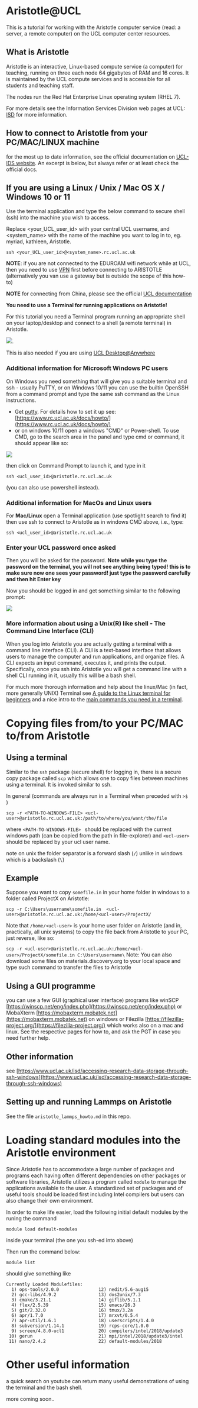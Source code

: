 # Aristotle@UCL

This is a tutorial for working with the Aristotle computer service (read: a server, a remote computer) on the UCL computer center resources. 

## What is Aristotle
Aristotle is an interactive, Linux-based compute service (a computer) for teaching, running on three each node 64 gigabytes of RAM and 16 cores. It is maintained by the UCL compute services and is accessible for all students and teaching staff. 

The nodes run the Red Hat Enterprise Linux operating system (RHEL 7). 

For more details see the Information Services Division web pages at UCL: [ISD](
 https://www.rc.ucl.ac.uk/docs/Other_Services/Aristotle/) for more information.

## How to connect to Aristotle from your PC/MAC/LINUX machine

for the most up to date information, see the official documentation on [UCL-IDS website](https://www.rc.ucl.ac.uk/docs/howto/). An excerpt is below, but always refer or at least check the official docs. 

## If you are using a Linux / Unix / Mac OS X / Windows 10 or 11

Use the terminal application and type the below command to secure shell (ssh) into the machine you wish to access. 

Replace <your_UCL_user_id> with your central UCL username, and <system_name> with the name of the machine you want to log in to, eg. myriad, kathleen, Aristotle.


`ssh <your_UCL_user_id>@<system_name>.rc.ucl.ac.uk`

**NOTE**: if you are not connected to the EDUROAM wifi network while at UCL, then you need to use [VPN](https://www.ucl.ac.uk/isd/services/get-connected/ucl-virtual-private-network-vpn) first before connecting to ARISTOTLE (alternatively you van use a gateway but is outside the scope of this how-to)

**NOTE** for connecting from China, please see the official [UCL documentation](https://www.rc.ucl.ac.uk/docs/howto/#china-connect)

**You need to use a Terminal for running applications on Aristotle!**

For this tutorial you need a Terminal program running an appropriate shell on your laptop/desktop and connect to a shell (a remote terminal) in Aristotle. 

![](figures/Linux_Terminal.png).

This is also needed if you are using [UCL Desktop@Anywhere](https://www.ucl.ac.uk/isd/services/computers/remote-access/desktopucl-anywhere)

### Additional information for Microsoft Windows PC users

On Windows you need something that will give you a suitable terminal and ssh - usually PuTTY, or on Windows 10/11 you can use the builtin OpenSSH from a command prompt and type the same ssh command as the Linux instructions.

* Get [putty](https://www.rc.ucl.ac.uk/docs/howto/#windows-putty). For details how to set it up see: [https://www.rc.ucl.ac.uk/docs/howto/](https://www.rc.ucl.ac.uk/docs/howto/)
* or on windows 10/11 open a windows "CMD" or Power-shell. To use CMD, go to the search area in the panel and type cmd or command, it should appear like so: 

![](figures/cmd_search2.png) 

then click on Command Prompt to launch it, and type in it 

`ssh <ucl_user_id>@aristotle.rc.ucl.ac.uk`

(you can also use powershell instead). 

### Additional information for MacOs and Linux users

For **Mac/Linux** open a Terminal application (use spotlight search to find it) then use ssh to connect to Aristotle as in windows CMD above, i.e., type:

`ssh <ucl_user_id>@aristotle.rc.ucl.ac.uk`

### Enter your UCL password once asked

Then you will be asked for the password. **Note while you type the password on the terminal, you will not see anything being typed! this is to make sure now one sees your password! just type the password carefully and then hit Enter key**

Now you should be logged in and get something similar to the following prompt: 

![](figures/cmd.png)

### More information about using a Unix(R) like shell - The Command Line Interface (CLI)
When you log into Aristotle you are actually getting a terminal with a command line interface (CLI). A CLI is a text-based interface that allows users to manage the computer and run applications, and organize files. A CLI expects an input command, executes it, and prints the output. Specifically, once you ssh into Aristotle you will get a command line with a shell CLI  running in it, usually this will be a bash shell. 

For much more thorough information and help about the linux/Mac (in fact, more generally UNIX) Terminal see [A guide to the Linux terminal for beginners](https://opensource.com/article/21/8/linux-terminal) and a nice intro to the [main commands you need in a terminal](https://www.redhat.com/sysadmin/10-commands-terminal).

# Copying files from/to your PC/MAC to/from Aristotle 

## Using a terminal
Similar to the `ssh` package (secure shell) for logging in, there is a secure copy package called `scp` which allows one to copy files between machines using a terminal. It is invoked similar to ssh. 

In general (commands are always run in a Terminal when preceded with `>$ ` )

`scp -r <PATH-TO-WINDOWS-FILE> <ucl-user>@aristotle.rc.ucl.ac.uk:/path/to/where/you/want/the/file`

where `<PATH-TO-WINDOWS-FILE> ` should be replaced with the current windows path (can be copied from the path in file-explorer) and `<ucl-user>` should be replaced by your ucl user name. 

note on unix the folder separator is a forward slash (`/`) unlike in windows which is a backslash (`\`) 

## Example
Suppose you want to copy `somefile.in` in your home folder in windows to a folder called ProjectX on Aristotle:

`scp -r C:\Users\username\somefile.in  <ucl-user>@aristotle.rc.ucl.ac.uk:/home/<ucl-user>/ProjectX/`

Note that `/home/<ucl-user>` is your home user folder on Aristotle (and in, practically, all unix systems)
to copy the file back from Aristotle to your PC, just reverse, like so: 

`scp -r <ucl-user>@aristotle.rc.ucl.ac.uk:/home/<ucl-user>/ProjectX/somefile.in C:\Users\username\`
Note: You can also download some files on materials.discovery.org to your local space and type such command to transfer the files to Aristotle

## Using a GUI programme

you can use a few GUI (graphical user interface) programs like winSCP [https://winscp.net/eng/index.php](https://winscp.net/eng/index.php)
or MobaXterm [https://mobaxterm.mobatek.net](https://mobaxterm.mobatek.net) on windows or Filezilla [https://filezilla-project.org/](https://filezilla-project.org/) which works also on a mac and linux. See the respective pages for how to, and ask the PGT in case you need further help.

## Other information 
see [https://www.ucl.ac.uk/isd/accessing-research-data-storage-through-ssh-windows](https://www.ucl.ac.uk/isd/accessing-research-data-storage-through-ssh-windows)

## Setting up and running Lammps on Aristotle 
See the file `aristotle_lammps_howto.md` in this repo.


# Loading standard modules into the Aristotle environment 

Since Aristotle has to accommodate a large number of packages and programs each having often different dependencies on other packages or software libraries, Aristotle utilizes a program called `module` to manage the applications available to the user. 
A standardized set of packages and of useful tools should be loaded first including Intel compilers but users can also change their own environment.

In order to make life easier, load the following initial default modules by the runing the command 

``` module load default-modules ```

inside your terminal (the one you ssh-ed into above) 

Then run the command below:

```module list ```

should give something like  

```
Currently Loaded Modulefiles:
  1) ops-tools/2.0.0               12) nedit/5.6-aug15
  2) gcc-libs/4.9.2                13) dos2unix/7.3
  3) cmake/3.21.1                  14) giflib/5.1.1
  4) flex/2.5.39                   15) emacs/26.3
  5) git/2.32.0                    16) tmux/3.2a
  6) apr/1.7.0                     17) mrxvt/0.5.4
  7) apr-util/1.6.1                18) userscripts/1.4.0
  8) subversion/1.14.1             19) rcps-core/1.0.0
  9) screen/4.8.0-ucl1             20) compilers/intel/2018/update3
 10) gerun                         21) mpi/intel/2018/update3/intel
 11) nano/2.4.2                    22) default-modules/2018
```

# Other useful information 

a quick search on youtube can return many useful demonstrations of using the terminal and the bash shell. 

more coming soon.. 
